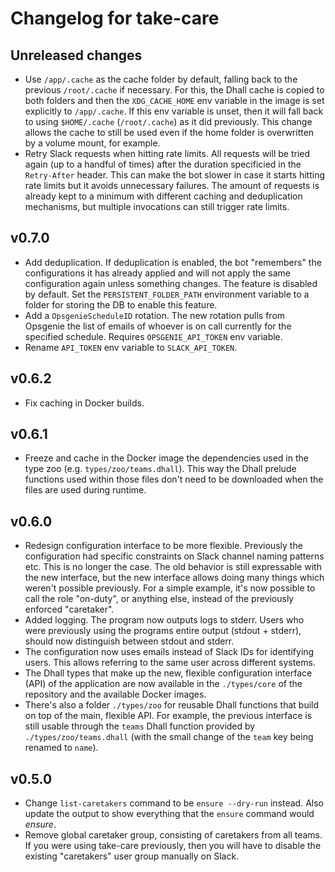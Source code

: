 # Changelog for take-care

## Unreleased changes

* Use `/app/.cache` as the cache folder by default, falling back to the
  previous `/root/.cache` if necessary. For this, the Dhall cache is copied to
  both folders and then the `XDG_CACHE_HOME` env variable in the image is set
  explicitly to `/app/.cache`. If this env variable is unset, then it will fall
  back to using `$HOME/.cache` (`/root/.cache`) as it did previously. This
  change allows the cache to still be used even if the home folder is
  overwritten by a volume mount, for example.
* Retry Slack requests when hitting rate limits. All requests will be tried
  again (up to a handful of times) after the duration specificied in the
  `Retry-After` header. This can make the bot slower in case it starts hitting
  rate limits but it avoids unnecessary failures. The amount of requests is
  already kept to a minimum with different caching and deduplication
  mechanisms, but multiple invocations can still trigger rate limits.

## v0.7.0

* Add deduplication. If deduplication is enabled, the bot "remembers" the
  configurations it has already applied and will not apply the same
  configuration again unless something changes. The feature is disabled by
  default. Set the `PERSISTENT_FOLDER_PATH` environment variable to a folder
  for storing the DB to enable this feature.
* Add a `OpsgenieScheduleID` rotation. The new rotation pulls from Opsgenie the
  list of emails of whoever is on call currently for the specified schedule.
  Requires `OPSGENIE_API_TOKEN` env variable.
* Rename `API_TOKEN` env variable to `SLACK_API_TOKEN`.

## v0.6.2

* Fix caching in Docker builds.

## v0.6.1

* Freeze and cache in the Docker image the dependencies used in the type zoo
  (e.g. `types/zoo/teams.dhall`). This way the Dhall prelude functions used
  within those files don't need to be downloaded when the files are used during
  runtime.

## v0.6.0

* Redesign configuration interface to be more flexible. Previously the
  configuration had specific constraints on Slack channel naming patterns etc.
  This is no longer the case. The old behavior is still expressable with the
  new interface, but the new interface allows doing many things which weren't
  possible previously. For a simple example, it's now possible to call the role
  "on-duty", or anything else, instead of the previously enforced "caretaker".
* Added logging. The program now outputs logs to stderr. Users who were
  previously using the programs entire output (stdout + stderr), should now
  distinguish between stdout and stderr.
* The configuration now uses emails instead of Slack IDs for identifying users.
  This allows referring to the same user across different systems.
* The Dhall types that make up the new, flexible configuration interface (API)
  of the application are now available in the `./types/core` of the repository
  and the available Docker images.
* There's also a folder `./types/zoo` for reusable Dhall functions that build
  on top of the main, flexible API. For example, the previous interface is
  still usable through the `teams` Dhall function provided by
  `./types/zoo/teams.dhall` (with the small change of the `team` key being
  renamed to `name`).

## v0.5.0

* Change `list-caretakers` command to be `ensure --dry-run` instead. Also
  update the output to show everything that the `ensure` command would
  _ensure_.
* Remove global caretaker group, consisting of caretakers from all teams.
  If you were using take-care previously, then you will have to disable
  the existing "caretakers" user group manually on Slack.
